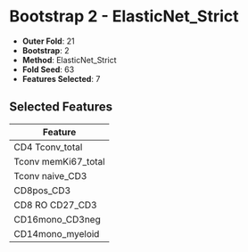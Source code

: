 # Bootstrap 2 - ElasticNet_Strict

- **Outer Fold**: 21
- **Bootstrap**: 2
- **Method**: ElasticNet_Strict
- **Fold Seed**: 63
- **Features Selected**: 7

## Selected Features

| Feature |
|---------|
| CD4 Tconv_total |
| Tconv memKi67_total |
| Tconv naive_CD3 |
| CD8pos_CD3 |
| CD8 RO CD27_CD3 |
| CD16mono_CD3neg |
| CD14mono_myeloid |
